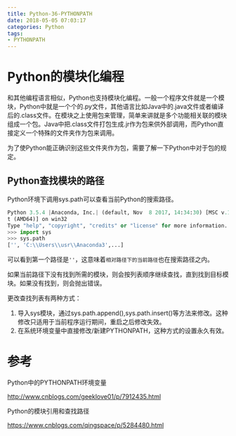 ```yaml
---
title: Python-36-PYTHONPATH
date: 2018-05-05 07:03:17
categories: Python
tags:
- PYTHONPATH
---
```


# Python的模块化编程

和其他编程语言相似，Python也支持模块化编程。一般一个程序文件就是一个模块，Python中就是一个个的.py文件，其他语言比如Java中的.java文件或者编译后的.class文件。在模块之上使用包来管理，简单来讲就是多个功能相关联的模块组成一个包。Java中把.class文件打包生成.jr作为包来供外部调用，而Python直接定义一个特殊的文件夹作为包来调用。

为了使Python能正确识别这些文件夹作为包，需要了解一下Python中对于包的规定。

## Python查找模块的路径

Python环境下调用sys.path可以查看当前Python的搜索路径。

```python
Python 3.5.4 |Anaconda, Inc.| (default, Nov  8 2017, 14:34:30) [MSC v.1900 64 bi
t (AMD64)] on win32
Type "help", "copyright", "credits" or "license" for more information.
>>> import sys
>>> sys.path
['', 'C:\\Users\\usr\\Anaconda3',...]
```

可以看到第一个路径是`''`，这意味着`相对路径下的当前路径`也在搜索路径之内。

如果当前路径下没有找到所需的模块，则会按列表顺序继续查找，直到找到目标模块。如果没有找到，则会抛出错误。

更改查找列表有两种方式：

1. 导入sys模块，通过sys.path.append(),sys.path.insert()等方法来修改。这种修改只适用于当前程序运行期间，重启之后修改失效。
2. 在系统环境变量中直接修改/新建PYTHONPATH，这种方式的设置永久有效。



# 参考

Python中的PYTHONPATH环境变量

http://www.cnblogs.com/geeklove01/p/7912435.html

Python的模块引用和查找路径

https://www.cnblogs.com/qingspace/p/5284480.html